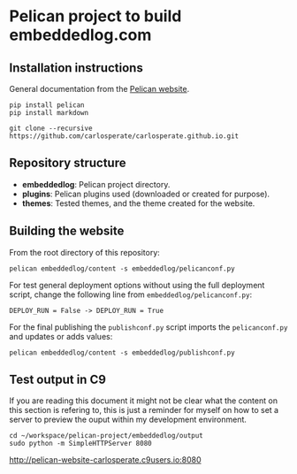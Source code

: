 # Pelican project to build embeddedlog.com

## Installation instructions

General documentation from the [Pelican website][1].

```
pip install pelican
pip install markdown
```

```
git clone --recursive https://github.com/carlosperate/carlosperate.github.io.git 
```


## Repository structure

* **embeddedlog**: Pelican project directory.
* **plugins**: Pelican plugins used (downloaded or created for purpose).
* **themes**: Tested themes, and the theme created for the website.


## Building the website

From the root directory of this repository:

```
pelican embeddedlog/content -s embeddedlog/pelicanconf.py
```

For test general deployment options without using the full deployment script,
change the following line from `embeddedlog/pelicanconf.py`:

```
DEPLOY_RUN = False -> DEPLOY_RUN = True
```

For the final publishing the `publishconf.py` script imports the
`pelicanconf.py` and updates or adds values:

```
pelican embeddedlog/content -s embeddedlog/publishconf.py
```


## Test output in C9

If you are reading this document it might not be clear what the content on
this section is refering to, this is just a reminder for myself on how to set a
server to preview the ouput within my development environment.

```
cd ~/workspace/pelican-project/embeddedlog/output
sudo python -m SimpleHTTPServer 8080
```

http://pelican-website-carlosperate.c9users.io:8080



[1]: http://docs.getpelican.com/en/stable/install.html
